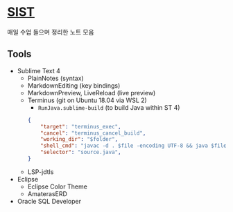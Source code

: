 # [SIST](https://jhmin-dev.github.io/SIST)

매일 수업 들으며 정리한 노트 모음

## Tools

- Sublime Text 4
	+ PlainNotes (syntax)
	+ MarkdownEditing (key bindings)
	+ MarkdownPreview, LiveReload (live preview)
	+ Terminus (git on Ubuntu 18.04 via WSL 2)
		* `RunJava.sublime-build` (to build Java within ST 4)
		```json
		{
			"target": "terminus_exec",
			"cancel": "terminus_cancel_build",
			"working_dir": "$folder",
			"shell_cmd": "javac -d . $file -encoding UTF-8 && java $file_base_name",
			"selector": "source.java",
		}
		```
	+ LSP-jdtls
- Eclipse
	+ Eclipse Color Theme
	+ AmaterasERD
- Oracle SQL Developer